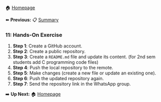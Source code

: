 🏠 [Homepage](../README.md)

⬅️ **Previous:** 📋 [Summary](./1-10-summary.md)


### 11: Hands-On Exercise

1. **Step 1**: Create a GitHub account.  
2. **Step 2**: Create a public repository.  
3. **Step 3**: Create a `README.md` file and update its content.  (for 2nd sem students add C programming code files)
4. **Step 4**: Push the local repository to the remote.  
5. **Step 5**: Make changes (create a new file or update an existing one).  
6. **Step 6**: Push the updated repository again.  
7. **Step 7**: Send the repository link in the WhatsApp group. 



➡️ **Up Next:** 🏠 [Homepage](../README.md)